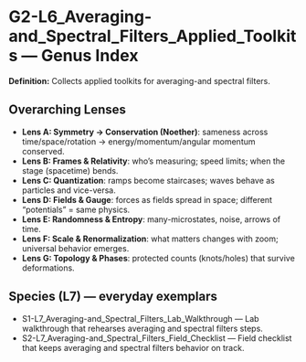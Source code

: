 # G2-L6_Averaging-and_Spectral_Filters_Applied_Toolkits — Genus Index
**Definition:** Collects applied toolkits for averaging-and spectral filters.

## Overarching Lenses

- **Lens A: Symmetry -> Conservation (Noether)**: sameness across time/space/rotation → energy/momentum/angular momentum conserved.
- **Lens B: Frames & Relativity**: who’s measuring; speed limits; when the stage (spacetime) bends.
- **Lens C: Quantization**: ramps become staircases; waves behave as particles and vice-versa.
- **Lens D: Fields & Gauge**: forces as fields spread in space; different “potentials” = same physics.
- **Lens E: Randomness & Entropy**: many-microstates, noise, arrows of time.
- **Lens F: Scale & Renormalization**: what matters changes with zoom; universal behavior emerges.
- **Lens G: Topology & Phases**: protected counts (knots/holes) that survive deformations.

## Species (L7) — everyday exemplars

- S1-L7_Averaging-and_Spectral_Filters_Lab_Walkthrough — Lab walkthrough that rehearses averaging and spectral filters steps.
- S2-L7_Averaging-and_Spectral_Filters_Field_Checklist — Field checklist that keeps averaging and spectral filters behavior on track.
